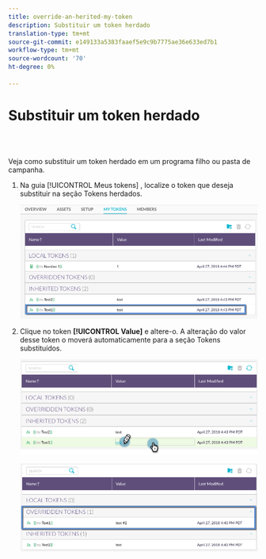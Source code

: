 ```yaml
---
title: override-an-herited-my-token
description: Substituir um token herdado
translation-type: tm+mt
source-git-commit: e149133a5383faaef5e9c9b7775ae36e633ed7b1
workflow-type: tm+mt
source-wordcount: '70'
ht-degree: 0%

---
```



# Substituir um token herdado

<br> 

Veja como substituir um token herdado em um programa filho ou pasta de campanha.

1. Na guia [!UICONTROL Meus tokens] , localize o token que deseja substituir na seção Tokens  herdados.

   ![Imagem Um](/help/sky/assets/my-tokens/override-an-inherited-my-token/override-an-inherited-my-token-1.png)

1. Clique no token **[!UICONTROL Value]** e altere-o. A alteração do valor desse token o moverá automaticamente para a seção Tokens  substituídos.

   ![Imagem dois](/help/sky/assets/my-tokens/override-an-inherited-my-token/override-an-inherited-my-token-2.png)

   ![Imagem Três](/help/sky/assets/my-tokens/override-an-inherited-my-token/override-an-inherited-my-token-3.png)